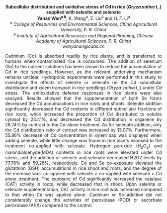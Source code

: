 <center><strong>Subcellular distribution and oxidative stress of Cd in rice (<i>Oryza sative</i> L.) supplied with selenite and
selenate </strong>

<center><strong>Yanan Wan<sup>a b</sup></strong>, K. Wang<sup>a</sup>, Z. Liu<sup>a</sup> and H. F. Li<sup>a</sup>

<center><i><sup>a</sup> College of Resources and Environmental Sciences, China Agricultural University, P. R. China</i> 

<center><i><sup>b</sup> Institute of Agricultural Resources and Regional Planning, Chinese Academy of Agricultural Sciences, P. R. China</i> 

<center><i>wanyanan@caas.cn</i> 

<p style="text-align:justify">Cadmium (Cd) is absorbed readily by rice plants, and is transferred to
humans when contaminated rice is consumed. The addition of selenium (Se)
to the nutrient solutions has been shown to reduce the accumulation of
Cd in rice seedlings. However, as the relevant underlying mechanism
remains unclear. Hydroponic experiments were performed in this study to
investigate the effects of selenite or selenate on the Cd subcellular
distribution and xylem transport in rice seedlings (<i>Oryza sativa</i> L.)
under Cd stress. The antioxidative defense responses in rice plants were
also assayed. Results showed that the supplementation of both Se forms
decreased the Cd accumulations in rice roots and shoots. Selenite
addition significantly decreased the Cd contents in different
subcellular fractions of rice roots, while increased the proportion of
Cd distributed to soluble
cytosol by 23.41%, and decreased the Cd distribution in organelle by
28.74% by contrast to the Cd-alone treatment. As for selenate addition,
only the Cd distribution ratio of cytosol was increased by 13.07%.
Furthermore, 55.86% decrease of Cd concentration in xylem sap was
displayed when adding selenite, while little change was found in rice
plants exposed to the
treatment co-applied with selenate. Hydrogen peroxide (H<sub>2</sub>O<sub>2</sub>) and
malondialdehyde(MDA) contents in rice roots were elevated under Cd
stress, and the addition of selenite and selenate decreased H2O2 levels
by 77.78% and 59.26%, respectively. Cd and Se co-exposure elevated the
glutathion (GSH) accumulations in rice shoot and roots, and the degree
of the increase was: co-applied with selenite &gt; co-applied with
selenate &gt; Cd alone treatment. The exposure of Cd significantly
increased the catalase (CAT) activity in roots, while decreased that in
shoot. Upon selenite or selenate supplementation, CAT activity in rice root was increased
compared to that when Cd was applied alone. Cadmium or Se addition did
not considerably change the activities of peroxidase (POD) or ascorbate
peroxidase (APX) compared to the control.

